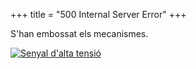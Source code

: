 +++
title = "500 Internal Server Error"
+++

S'han embossat els mecanismes.

<a href="/"><img src="/uploads/505.jpg" alt="Senyal d'alta tensió"></a>
